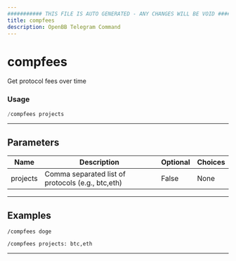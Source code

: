 ```yaml
---
########### THIS FILE IS AUTO GENERATED - ANY CHANGES WILL BE VOID ###########
title: compfees
description: OpenBB Telegram Command
---
```


# compfees

Get protocol fees over time

### Usage

```python wordwrap
/compfees projects
```

---

## Parameters

| Name | Description | Optional | Choices |
| ---- | ----------- | -------- | ------- |
| projects | Comma separated list of protocols (e.g., btc,eth) | False | None |


---

## Examples

```
/compfees doge
```

```
/compfees projects: btc,eth
```

---
